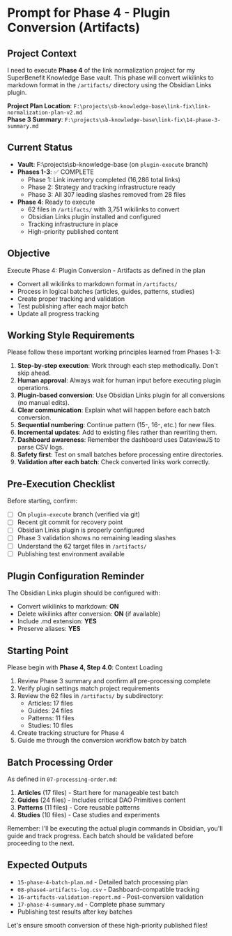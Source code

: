 # Prompt for Phase 4 - Plugin Conversion (Artifacts)

## Project Context

I need to execute **Phase 4** of the link normalization project for my SuperBenefit Knowledge Base vault. This phase will convert wikilinks to markdown format in the `/artifacts/` directory using the Obsidian Links plugin.

**Project Plan Location**: `F:\projects\sb-knowledge-base\link-fix\link-normalization-plan-v2.md`  
**Phase 3 Summary**: `F:\projects\sb-knowledge-base\link-fix\14-phase-3-summary.md`

## Current Status

- **Vault**: F:\projects\sb-knowledge-base (on `plugin-execute` branch)
- **Phases 1-3**: ✅ COMPLETE
  - Phase 1: Link inventory completed (16,286 total links)
  - Phase 2: Strategy and tracking infrastructure ready
  - Phase 3: All 307 leading slashes removed from 28 files
- **Phase 4**: Ready to execute
  - 62 files in `/artifacts/` with 3,751 wikilinks to convert
  - Obsidian Links plugin installed and configured
  - Tracking infrastructure in place
  - High-priority published content

## Objective

Execute Phase 4: Plugin Conversion - Artifacts as defined in the plan

- Convert all wikilinks to markdown format in `/artifacts/`
- Process in logical batches (articles, guides, patterns, studies)
- Create proper tracking and validation
- Test publishing after each major batch
- Update all progress tracking

## Working Style Requirements

Please follow these important working principles learned from Phases 1-3:

1. **Step-by-step execution**: Work through each step methodically. Don't skip ahead.
2. **Human approval**: Always wait for human input before executing plugin operations.
3. **Plugin-based conversion**: Use Obsidian Links plugin for all conversions (no manual edits).
4. **Clear communication**: Explain what will happen before each batch conversion.
5. **Sequential numbering**: Continue pattern (15-, 16-, etc.) for new files.
6. **Incremental updates**: Add to existing files rather than rewriting them.
7. **Dashboard awareness**: Remember the dashboard uses DataviewJS to parse CSV logs.
8. **Safety first**: Test on small batches before processing entire directories.
9. **Validation after each batch**: Check converted links work correctly.

## Pre-Execution Checklist

Before starting, confirm:

- [ ] On `plugin-execute` branch (verified via git)
- [ ] Recent git commit for recovery point
- [ ] Obsidian Links plugin is properly configured
- [ ] Phase 3 validation shows no remaining leading slashes
- [ ] Understand the 62 target files in `/artifacts/`
- [ ] Publishing test environment available

## Plugin Configuration Reminder

The Obsidian Links plugin should be configured with:
- Convert wikilinks to markdown: **ON**
- Delete wikilinks after conversion: **ON** (if available)
- Include .md extension: **YES**
- Preserve aliases: **YES**

## Starting Point

Please begin with **Phase 4, Step 4.0**: Context Loading

1. Review Phase 3 summary and confirm all pre-processing complete
2. Verify plugin settings match project requirements
3. Review the 62 files in `/artifacts/` by subdirectory:
   - Articles: 17 files
   - Guides: 24 files  
   - Patterns: 11 files
   - Studies: 10 files
4. Create tracking structure for Phase 4
5. Guide me through the conversion workflow batch by batch

## Batch Processing Order

As defined in `07-processing-order.md`:

1. **Articles** (17 files) - Start here for manageable test batch
2. **Guides** (24 files) - Includes critical DAO Primitives content
3. **Patterns** (11 files) - Core reusable patterns
4. **Studies** (10 files) - Case studies and experiments

Remember: I'll be executing the actual plugin commands in Obsidian, you'll guide and track progress. Each batch should be validated before proceeding to the next.

## Expected Outputs

- `15-phase-4-batch-plan.md` - Detailed batch processing plan
- `08-phase4-artifacts-log.csv` - Dashboard-compatible tracking
- `16-artifacts-validation-report.md` - Post-conversion validation
- `17-phase-4-summary.md` - Complete phase summary
- Publishing test results after key batches

Let's ensure smooth conversion of these high-priority published files!